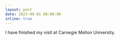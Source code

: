 ```yaml
---
layout: post
date: 2023-09-01 08:00:00
inline: true
---
```


I have finished my visit at Carnegie Mellon University.
